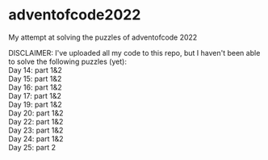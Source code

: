 # adventofcode2022

My attempt at solving the puzzles of adventofcode 2022

DISCLAIMER: I've uploaded all my code to this repo, but I haven't been able to solve the following puzzles (yet):<br>
Day 14: part 1&2<br>
Day 15: part 1&2<br>
Day 16: part 1&2<br>
Day 17: part 1&2<br>
Day 19: part 1&2<br>
Day 20: part 1&2<br>
Day 22: part 1&2<br>
Day 23: part 1&2<br>
Day 24: part 1&2<br>
Day 25: part 2
